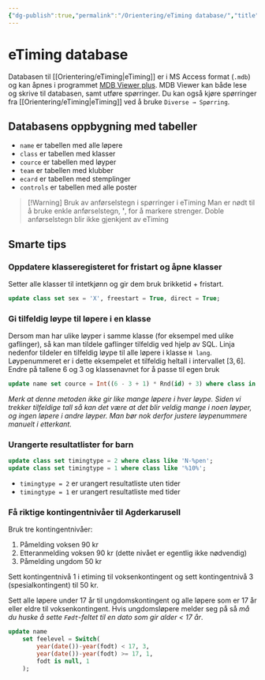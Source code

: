 ```yaml
---
{"dg-publish":true,"permalink":"/Orientering/eTiming database/","title":"eTiming database","tags":["etiming","orientering"]}
---
```



# eTiming database
Databasen til [[Orientering/eTiming\|eTiming]] er i MS Access format (`.mdb`) og kan åpnes i programmet [MDB Viewer plus](http://www.alexnolan.net/software/mdb_viewer_plus.htm). MDB Viewer kan både lese og skrive til databasen, samt utføre spørringer. Du kan også kjøre spørringer fra [[Orientering/eTiming\|eTiming]] ved å bruke `Diverse → Spørring`.

## Databasens oppbygning med tabeller
- `name` er tabellen med alle løpere
- `class` er tabellen med klasser
- `cource` er tabellen med løyper
- `team` er tabellen med klubber
- `ecard` er tabellen med stemplinger
- `controls` er tabellen med alle poster

>[!Warning] Bruk av anførselstegn i spørringer i eTiming
>Man er nødt til å bruke enkle anførselstegn, **'**, for å markere strenger. Doble anførselstegn blir ikke gjenkjent av eTiming

## Smarte tips

### Oppdatere klasseregisteret for fristart og åpne klasser
Setter alle klasser til intetkjønn og gir dem bruk brikketid + fristart.
```sql
update class set sex = 'X', freestart = True, direct = True;
``` 

### Gi tilfeldig løype til løpere i en klasse
Dersom man har ulike løyper i samme klasse (for eksempel med ulike gaflinger), så kan man tildele gaflinger tilfeldig ved hjelp av SQL. Linja nedenfor tildeler en tilfeldig løype til alle løpere i klasse `H lang`. Løypenummeret er i dette eksempelet et tilfeldig heltall i intervallet $[3  , 6]$. Endre på tallene 6 og 3 og klassenavnet for å passe til egen bruk

```sql
update name set cource = Int((6 - 3 + 1) * Rnd(id) + 3) where class in (select class.code from class where class.class = 'H lang');
```

*Merk at denne metoden ikke gir like mange løpere i hver løype. Siden vi trekker tilfeldige tall så kan det være at det blir veldig mange i noen løyper, og ingen løpere i andre løyper. Man bør nok derfor justere løypenummere manuelt i etterkant.*

### Urangerte resultatlister for barn
```sql
update class set timingtype = 2 where class like 'N-%pen';
update class set timingtype = 1 where class like '%10%';
```

- `timingtype = 2` er urangert resultatliste uten tider
- `timingtype = 1` er urangert resultatliste med tider

### Få riktige kontingentnivåer til Agderkarusell
Bruk tre kontingentnivåer: 
1. Påmelding voksen 90 kr
2. Etteranmelding voksen 90 kr (dette nivået er egentlig ikke nødvendig)
3. Påmelding ungdom 50 kr

Sett kontingentnivå 1 i etiming til voksenkontingent og sett kontingentnivå 3 (spesialkontingent) til 50 kr.

Sett alle løpere under 17 år til ungdomskontingent og alle løpere som er 17 år eller eldre til voksenkontingent. Hvis ungdomsløpere melder seg på så *må du huske å sette `Født`-feltet til en dato som gir alder < 17 år*.

```sql
update name
	set feelevel = Switch(
		year(date())-year(fodt) < 17, 3,
		year(date())-year(fodt) >= 17, 1,
		fodt is null, 1
	);
```
